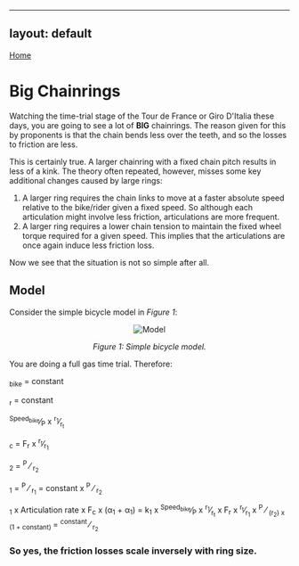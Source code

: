 
---
layout: default
---


[Home](./index.html)

# Big Chainrings

Watching the time-trial stage of the Tour de France or Giro D'Italia these days, you are going to see a lot of **BIG** chainrings.
The reason given for this by proponents is that the chain bends less over the teeth, and so the losses to friction are less.

This is certainly true. A larger chainring with a fixed chain pitch results in less of a kink. The theory often repeated, however, misses some key additional changes caused by large rings:

1. A larger ring requires the chain links to move at a faster absolute speed relative to the bike/rider given a fixed speed. So although each articulation might involve less friction, articulations are more frequent.
2. A larger ring requires a lower chain tension to maintain the fixed wheel torque required for a given speed. This implies that the articulations are once again induce less friction loss.

Now we see that the situation is not so simple after all.

## Model

Consider the simple bicycle model in _Figure 1_:

<p align="center"> <img src="https://pheidippidesbane.github.io/Projects/images/Torque.jpg" alt="Model"> </p>
<p align="center"> <i> Figure 1: Simple bicycle model. </i> </p>
  
You are doing a full gas time trial. Therefore:

<p>
<math>
  Speed<sub>bike</sub> = constant
</math>
</p>

<p>
<math>
  F<sub>r</sub> = constant
</math>
</p>

<p>
<math>
  Articulation rate = <sup>Speed<sub>bike</sub></sup>&frasl;<sub>P</sub> x <sup>r<sub>1</sub></sup>&frasl;<sub>r<sub>t</sub></sub> 
</math>
</p>

<p>
<math>
  F<sub>c</sub> = F<sub>r</sub> x <sup>r<sub>t</sub></sup>&frasl;<sub>r<sub>1</sub></sub>
</math>
</p>

<p>
<math>
	&alpha;<sub>2</sub> = <sup>P</sup> &frasl; <sub>r<sub>2</sub></sub>
</math>
</p>

<p>
<math>
	&alpha;<sub>1</sub> = <sup>P</sup> &frasl; <sub>r<sub>1</sub></sub> = constant x <sup>P</sup> &frasl; <sub>r<sub>2</sub></sub>
</math>
</p>

<p>
<math>
  Friction Losses = k<sub>1</sub> x Articulation rate x F<sub>c</sub> x (&alpha;<sub>1</sub> + &alpha;<sub>1</sub>)
	= k<sub>1</sub> x <sup>Speed<sub>bike</sub></sup>&frasl;<sub>P</sub> x <sup>r<sub>1</sub></sup>&frasl;<sub>r<sub>t</sub></sub> x F<sub>r</sub> x <sup>r<sub>t</sub></sup>&frasl;<sub>r<sub>1</sub></sub> x <sup>P</sup> &frasl; <sub>(r<sub>2</sub>) x (1 + constant) </sub>
	= <sup> constant </sup> &frasl; <sub>r<sub>2</sub></sub>
</math>
</p>

### So yes, the friction losses scale inversely with ring size.

<!---
<MATH>&int;_a_^b^{f(x)<over>1+x} dx</MATH>    
    
<math>
	H(s) = ∫<sub>0</sub><sup>∞</sup> e<sup>-st</sup> h(t) dt
</math>
	
	
<math>
	(<array align="c"> <item>
		&ldet;<array align="cc">
			<item>x<sub>11</sub>
			<item>x<sub>12</sub>
			<item>x<sub>21</sub>			
			<item>x<sub>22</sub>
		</array><rd>&rdet;
		<item> y <item> z
	</array>)
</math>
				
<math>
	C <box>dV<sub>out</sub><over>dt</box> = I<sub>b</sub>
	&tanh;(<box>κ(V<sub>in</sub>-V<sub>out</sub>)<over>2</box>)
</math>
    
Text can be **bold**, _italic_, or ~~strikethrough~~.

[Link to another page](./another-page.html).

There should be whitespace between paragraphs.

There should be whitespace between paragraphs. We recommend including a README, or a file with information about your project.

# Header 1

This is a normal paragraph following a header. GitHub is a code hosting platform for version control and collaboration. It lets you and others work together on projects from anywhere.

## Header 2

> This is a blockquote following a header.
>
> When something is important enough, you do it even if the odds are not in your favor.

### Header 3

```js
// Javascript code with syntax highlighting.
var fun = function lang(l) {
  dateformat.i18n = require('./lang/' + l)
  return true;
}
```

```ruby
# Ruby code with syntax highlighting
GitHubPages::Dependencies.gems.each do |gem, version|
  s.add_dependency(gem, "= #{version}")
end
```

#### Header 4

*   This is an unordered list following a header.
*   This is an unordered list following a header.
*   This is an unordered list following a header.

##### Header 5

1.  This is an ordered list following a header.
2.  This is an ordered list following a header.
3.  This is an ordered list following a header.

###### Header 6

| head1        | head two          | three |
|:-------------|:------------------|:------|
| ok           | good swedish fish | nice  |
| out of stock | good and plenty   | nice  |
| ok           | good `oreos`      | hmm   |
| ok           | good `zoute` drop | yumm  |

### There's a horizontal rule below this.

* * *

### Here is an unordered list:

*   Item foo
*   Item bar
*   Item baz
*   Item zip

### And an ordered list:

1.  Item one
1.  Item two
1.  Item three
1.  Item four

### And a nested list:

- level 1 item
  - level 2 item
  - level 2 item
    - level 3 item
    - level 3 item
- level 1 item
  - level 2 item
  - level 2 item
  - level 2 item
- level 1 item
  - level 2 item
  - level 2 item
- level 1 item

### Small image

![Octocat](https://pheidippidesbane.github.io/Projects/images/Picture1.png)

### Large image

![Branching](https://guides.github.com/activities/hello-world/branching.png)


### Definition lists can be used with HTML syntax.

<dl>
<dt>Name</dt>
<dd>Godzilla</dd>
<dt>Born</dt>
<dd>1952</dd>
<dt>Birthplace</dt>
<dd>Japan</dd>
<dt>Color</dt>
<dd>Green</dd>
</dl>

```
Long, single-line code blocks should not wrap. They should horizontally scroll if they are too long. This line should be long enough to demonstrate this.
```

```
The final element.
```
-->
